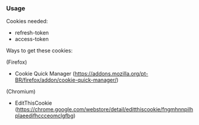 ### Usage

Cookies needed:

- refresh-token
- access-token

Ways to get these cookies:

(Firefox)
- Cookie Quick Manager 
(https://addons.mozilla.org/pt-BR/firefox/addon/cookie-quick-manager/)

(Chromium)
- EditThisCookie
(https://chrome.google.com/webstore/detail/editthiscookie/fngmhnnpilhplaeedifhccceomclgfbg)